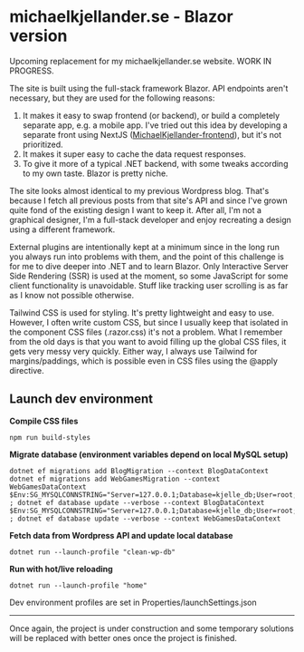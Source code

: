 # michaelkjellander.se - Blazor version

Upcoming replacement for my michaelkjellander.se website. WORK IN PROGRESS.

The site is built using the full-stack framework Blazor. API endpoints aren't necessary, 
but they are used for the following reasons:
1. It makes it easy to swap frontend (or backend), or build a completely separate app, e.g.
a mobile app. I've tried out this idea by developing a separate front using NextJS 
([MichaelKjellander-frontend](https://github.com/Apmannen/MichaelKjellander-frontend)), but
it's not prioritized.
2. It makes it super easy to cache the data request responses.
3. To give it more of a typical .NET backend, with some tweaks according to my own taste. 
Blazor is pretty niche.

The site looks almost identical to my previous Wordpress blog. That's because I fetch
all previous posts from that site's API and since I've grown quite fond of the existing design
I want to keep it. After all, I'm not a graphical designer, I'm a full-stack developer and
enjoy recreating a design using a different framework.

External plugins are intentionally kept at a minimum since in the long run you always run
into problems with them, and the point of this challenge is for me to dive deeper into
.NET and to learn Blazor. Only Interactive Server Side Rendering (SSR) is used at the moment,
so some JavaScript for some client functionality is unavoidable. Stuff like tracking user 
scrolling is as far as I know not possible otherwise.

Tailwind CSS is used for styling. It's pretty lightweight and easy to use. However, I often
write custom CSS, but since I usually keep that isolated in the component CSS files (.razor.css) 
it's not a problem. What I remember from the old days is that you want to avoid filling up the 
global CSS files, it gets very messy very quickly. Either way, I always use Tailwind for 
margins/paddings, which is possible even in CSS files using the @apply directive.

## Launch dev environment

**Compile CSS files**
```
npm run build-styles
```

**Migrate database (environment variables depend on local MySQL setup)**
```
dotnet ef migrations add BlogMigration --context BlogDataContext
dotnet ef migrations add WebGamesMigration --context WebGamesDataContext
$Env:SG_MYSQLCONNSTRING="Server=127.0.0.1;Database=kjelle_db;User=root;Port=3306;SslMode=none;Password=test;" ; dotnet ef database update --verbose --context BlogDataContext
$Env:SG_MYSQLCONNSTRING="Server=127.0.0.1;Database=kjelle_db;User=root;Port=3306;SslMode=none;Password=test;" ; dotnet ef database update --verbose --context WebGamesDataContext
```

**Fetch data from Wordpress API and update local database**
```
dotnet run --launch-profile "clean-wp-db"
```
**Run with hot/live reloading**
```
dotnet run --launch-profile "home"
```
Dev environment profiles are set in Properties/launchSettings.json

-----

Once again, the project is under construction and some temporary solutions will be replaced
with better ones once the project is finished.
